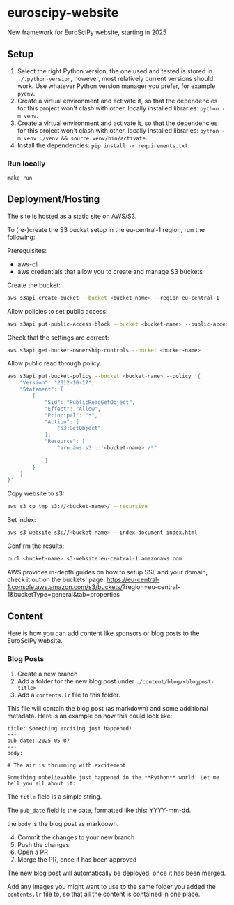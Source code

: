 # euroscipy-website

New framework for EuroSciPy website, starting in 2025

## Setup

1. Select the right Python version, the one used and tested is stored in `./.python-version`, however, most relatively current versions should work. Use whatever Python version manager you prefer, for example `pyenv`.
2. Create a virtual environment and activate it, so that the dependencies for this project won't clash with other, locally installed libraries: `python -m venv`.
3. Create a virtual environment and activate it, so that the dependencies for this project won't clash with other, locally installed libraries: `python -m venv ./venv && source venv/bin/activate`.
4. Install the dependencies: `pip install -r requirements.txt`.

### Run locally

`make run`

## Deployment/Hosting

The site is hosted as a static site on AWS/S3.

To (re-)create the S3 bucket setup in the eu-central-1 region, run the following:

Prerequisites:
- aws-cli
- aws credentials that allow you to create and manage S3 buckets

Create the bucket:
```bash
aws s3api create-bucket --bucket <bucket-name> --region eu-central-1 --create-bucket-configuration LocationConstraint=eu-central-1
```

Allow policies to set public access:
```bash
aws s3api put-public-access-block --bucket <bucket-name> --public-access-block-configuration "BlockPublicPolicy=false"
```

Check that the settings are correct:
```bash
aws s3api get-bucket-ownership-controls --bucket <bucket-name>
```

Allow public read through policy.
```bash
aws s3api put-bucket-policy --bucket <bucket-name> --policy '{
    "Version": "2012-10-17",
    "Statement": [
        {
            "Sid": "PublicReadGetObject",
            "Effect": "Allow",
            "Principal": "*",
            "Action": [
                "s3:GetObject"
            ],
            "Resource": [
                "arn:aws:s3:::'<bucket-name>'/*"
 
            ]
        }
    ]
}'
```

Copy website to s3:
```bash
aws s3 cp tmp s3://<bucket-name>/ --recursive
```

Set index:
```bash
aws s3 website s3://<bucket-name> --index-document index.html
```

Confirm the results:
```bash
curl <bucket-name>.s3-website.eu-central-1.amazonaws.com
```

AWS provides in-depth guides on how to setup SSL and your domain, check it out on the buckets' page:
https://eu-central-1.console.aws.amazon.com/s3/buckets/<bucket-name>?region=eu-central-1&bucketType=general&tab=properties

## Content

Here is how you can add content like sponsors or blog posts to the EuroSciPy website.

### Blog Posts

1. Create a new branch
2. Add a folder for the new blog post under `./content/blog/<blogpost-title>`
3. Add a `contents.lr` file to this folder.

This file will contain the blog post (as markdown) and some additional metadata. Here is an example on how this could look like:

```
title: Something exciting just happened!
---
pub_date: 2025-05-07
---
body:

# The air is thrumming with excitement

Something unbelievable just happened in the **Python** world. Let me tell you all about it:
```

The `title` field is a simple string.

The `pub_date` field is the date, formatted like this: YYYY-mm-dd.

the `body` is the blog post as markdown.

4. Commit the changes to your new branch
5. Push the changes
6. Open a PR
7. Merge the PR, once it has been approved

The new blog post will automatically be deployed, once it has been merged.

Add any images you might want to use to the same folder you added the `contents.lr` file to, so that all the content is contained in one place.
